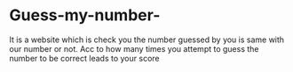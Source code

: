 # Guess-my-number-
It is a website which is check you the number guessed by you is same with our number or not.
Acc to how many times you attempt to guess the number to be correct leads to your score
